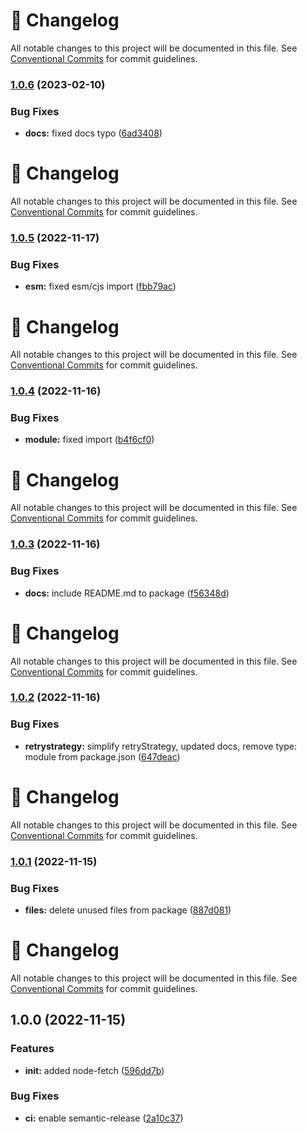 <!-- markdownlint-disable --><!-- textlint-disable -->

# 📓 Changelog

All notable changes to this project will be documented in this file. See
[Conventional Commits](https://conventionalcommits.org) for commit guidelines.

### [1.0.6](https://github.com/DmytroMysak/node-fetch/compare/v1.0.5...v1.0.6) (2023-02-10)

### Bug Fixes

- **docs:** fixed docs typo ([6ad3408](https://github.com/DmytroMysak/node-fetch/commit/6ad3408b8986093689b950cf3f146f3a93e85a43))

<!-- markdownlint-disable --><!-- textlint-disable -->

# 📓 Changelog

All notable changes to this project will be documented in this file. See
[Conventional Commits](https://conventionalcommits.org) for commit guidelines.

### [1.0.5](https://github.com/DmytroMysak/node-fetch/compare/v1.0.4...v1.0.5) (2022-11-17)

### Bug Fixes

- **esm:** fixed esm/cjs import ([fbb79ac](https://github.com/DmytroMysak/node-fetch/commit/fbb79ac54fae077f7b8cc32cea31b1a45543d1c0))

<!-- markdownlint-disable --><!-- textlint-disable -->

# 📓 Changelog

All notable changes to this project will be documented in this file. See
[Conventional Commits](https://conventionalcommits.org) for commit guidelines.

### [1.0.4](https://github.com/DmytroMysak/node-fetch/compare/v1.0.3...v1.0.4) (2022-11-16)

### Bug Fixes

- **module:** fixed import ([b4f6cf0](https://github.com/DmytroMysak/node-fetch/commit/b4f6cf06d5207caba36f446563c095be002ad228))

<!-- markdownlint-disable --><!-- textlint-disable -->

# 📓 Changelog

All notable changes to this project will be documented in this file. See
[Conventional Commits](https://conventionalcommits.org) for commit guidelines.

### [1.0.3](https://github.com/DmytroMysak/node-fetch/compare/v1.0.2...v1.0.3) (2022-11-16)

### Bug Fixes

- **docs:** include README.md to package ([f56348d](https://github.com/DmytroMysak/node-fetch/commit/f56348d362c0acefd7021ae626ed930190225ec2))

<!-- markdownlint-disable --><!-- textlint-disable -->

# 📓 Changelog

All notable changes to this project will be documented in this file. See
[Conventional Commits](https://conventionalcommits.org) for commit guidelines.

### [1.0.2](https://github.com/DmytroMysak/node-fetch/compare/v1.0.1...v1.0.2) (2022-11-16)

### Bug Fixes

- **retrystrategy:** simplify retryStrategy, updated docs, remove type: module from package.json ([647deac](https://github.com/DmytroMysak/node-fetch/commit/647deace8e706f040e5045b494e03781f0615ae7))

<!-- markdownlint-disable --><!-- textlint-disable -->

# 📓 Changelog

All notable changes to this project will be documented in this file. See
[Conventional Commits](https://conventionalcommits.org) for commit guidelines.

### [1.0.1](https://github.com/DmytroMysak/node-fetch/compare/v1.0.0...v1.0.1) (2022-11-15)

### Bug Fixes

- **files:** delete unused files from package ([887d081](https://github.com/DmytroMysak/node-fetch/commit/887d0815496a9fade7282730678eeea620cc3fcb))

<!-- markdownlint-disable --><!-- textlint-disable -->

# 📓 Changelog

All notable changes to this project will be documented in this file. See
[Conventional Commits](https://conventionalcommits.org) for commit guidelines.

## 1.0.0 (2022-11-15)

### Features

- **init:** added node-fetch ([596dd7b](https://github.com/DmytroMysak/node-fetch/commit/596dd7b67460967ddf212883c74aec2addee0ae7))

### Bug Fixes

- **ci:** enable semantic-release ([2a10c37](https://github.com/DmytroMysak/node-fetch/commit/2a10c37cf2827d87d934b0b19f64ea5bc9907e87))
